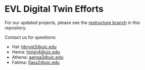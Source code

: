 # EVL Digital Twin Efforts

For our updated projects, please see the [restructure branch](https://github.com/uic-evl/DOE_DigitalTwin/tree/restructure) in this repository. 

Contact us for questions:
* Hal: hbrynt2@uic.edu
* Hema: hnign4@uic.edu
* Athena: aanga3@uic.edu
* Fatima: fjass2@uic.edu 


